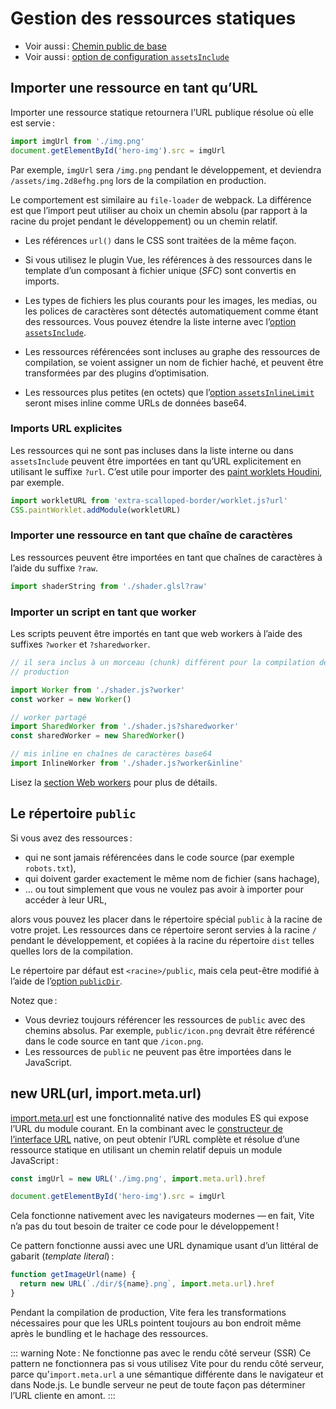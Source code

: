 # Gestion des ressources statiques

- Voir aussi : [Chemin public de base](./build#chemin-public-de-base)
- Voir aussi : [option de configuration `assetsInclude`](/config/#assetsinclude)

## Importer une ressource en tant qu’URL

Importer une ressource statique retournera l’URL publique résolue où elle est servie :

```js
import imgUrl from './img.png'
document.getElementById('hero-img').src = imgUrl
```

Par exemple, `imgUrl` sera `/img.png` pendant le développement, et deviendra `/assets/img.2d8efhg.png` lors de la compilation en production.

Le comportement est similaire au `file-loader` de webpack. La différence est que l’import peut utiliser au choix un chemin absolu (par rapport à la racine du projet pendant le développement) ou un chemin relatif.

- Les références `url()` dans le CSS sont traitées de la même façon.

- Si vous utilisez le plugin Vue, les références à des ressources dans le template d’un composant à fichier unique (_SFC_) sont convertis en imports.

- Les types de fichiers les plus courants pour les images, les medias, ou les polices de caractères sont détectés automatiquement comme étant des ressources. Vous pouvez étendre la liste interne avec l’[option `assetsInclude`](/config/#assetsinclude).

- Les ressources référencées sont incluses au graphe des ressources de compilation, se voient assigner un nom de fichier haché, et peuvent être transformées par des plugins d’optimisation.

- Les ressources plus petites (en octets) que l’[option `assetsInlineLimit`](/config/#build-assetsinlinelimit) seront mises inline comme URLs de données base64.

### Imports URL explicites

Les ressources qui ne sont pas incluses dans la liste interne ou dans `assetsInclude` peuvent être importées en tant qu’URL explicitement en utilisant le suffixe `?url`. C’est utile pour importer des [paint worklets Houdini](https://houdini.how/usage), par exemple.

```js
import workletURL from 'extra-scalloped-border/worklet.js?url'
CSS.paintWorklet.addModule(workletURL)
```

### Importer une ressource en tant que chaîne de caractères

Les ressources peuvent être importées en tant que chaînes de caractères à l’aide du suffixe `?raw`.

```js
import shaderString from './shader.glsl?raw'
```

### Importer un script en tant que worker

Les scripts peuvent être importés en tant que web workers à l’aide des suffixes `?worker` et `?sharedworker`.

```js
// il sera inclus à un morceau (chunk) différent pour la compilation de
// production

import Worker from './shader.js?worker'
const worker = new Worker()
```

```js
// worker partagé
import SharedWorker from './shader.js?sharedworker'
const sharedWorker = new SharedWorker()
```

```js
// mis inline en chaînes de caractères base64
import InlineWorker from './shader.js?worker&inline'
```

Lisez la [section Web workers](./features.md#web-workers) pour plus de détails.

## Le répertoire `public`

Si vous avez des ressources :

- qui ne sont jamais référencées dans le code source (par exemple `robots.txt`),
- qui doivent garder exactement le même nom de fichier (sans hachage),
- … ou tout simplement que vous ne voulez pas avoir à importer pour accéder à leur URL,

alors vous pouvez les placer dans le répertoire spécial `public` à la racine de votre projet. Les ressources dans ce répertoire seront servies à la racine `/` pendant le développement, et copiées à la racine du répertoire `dist` telles quelles lors de la compilation.

Le répertoire par défaut est `<racine>/public`, mais cela peut-être modifié à l’aide de l’[option `publicDir`](/config/#publicdir).

Notez que :

- Vous devriez toujours référencer les ressources de `public` avec des chemins absolus. Par exemple, `public/icon.png` devrait être référencé dans le code source en tant que `/icon.png`.
- Les ressources de `public` ne peuvent pas être importées dans le JavaScript.

## new URL(url, import.meta.url)

[import.meta.url](https://developer.mozilla.org/fr/docs/Web/JavaScript/Reference/Statements/import.meta) est une fonctionnalité native des modules ES qui expose l’URL du module courant. En la combinant avec le [constructeur de l’interface URL](https://developer.mozilla.org/fr/docs/Web/API/URL) native, on peut obtenir l’URL complète et résolue d’une ressource statique en utilisant un chemin relatif depuis un module JavaScript :

```js
const imgUrl = new URL('./img.png', import.meta.url).href

document.getElementById('hero-img').src = imgUrl
```

Cela fonctionne nativement avec les navigateurs modernes — en fait, Vite n’a pas du tout besoin de traiter ce code pour le développement !

Ce pattern fonctionne aussi avec une URL dynamique usant d’un littéral de gabarit (_template literal_) :

```js
function getImageUrl(name) {
  return new URL(`./dir/${name}.png`, import.meta.url).href
}
```

Pendant la compilation de production, Vite fera les transformations nécessaires pour que les URLs pointent toujours au bon endroit même après le bundling et le hachage des ressources.

::: warning Note : Ne fonctionne pas avec le rendu côté serveur (SSR)
Ce pattern ne fonctionnera pas si vous utilisez Vite pour du rendu côté serveur, parce qu’`import.meta.url` a une sémantique différente dans le navigateur et dans Node.js. Le bundle serveur ne peut de toute façon pas déterminer l’URL cliente en amont.
:::
